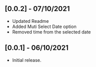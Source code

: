 ## [0.0.2] - 07/10/2021

* Updated Readme 
* Added Muti Select Date option
* Removed time from the selected date


## [0.0.1] - 06/10/2021

* Initial release.
